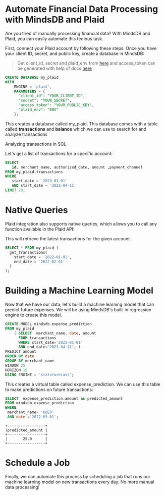 # Automate Financial Data Processing with MindsDB and Plaid

Are you tired of manually processing financial data? With MindsDB and Plaid, you can easily automate this tedious task.

First, connect your Plaid account by following these steps. Once you have your client ID, secret, and public key, create a database in MindsDB:

> Get client_id, secret and plaid_env from [here](https://dashboard.plaid.com/team/keys)
> and access_token can be generated with help of docs [here](https://plaid.com/docs/api/tokens/#itempublic_tokenexchange)

```sql
CREATE DATABASE my_plaid 
WITH 
    ENGINE = 'plaid',
    PARAMETERS = {
      "client_id": "YOUR_CLIENT_ID",
      "secret": "YOUR_SECRET",
      "access_token": "YOUR_PUBLIC_KEY",
      "plaid_env": "ENV"
    };
```


This creates a database called my_plaid. This database comes with a table called **transactions**  and **balance** which we can use to search for and analyze transactions


Analyzing transactions in SQL

Let's get a list of transactions for a specific account:


```sql
SELECT 
   id, merchant_name, authorized_date, amount ,payment_channel
FROM my_plaid.transactions 
WHERE 
   start_date = '2023-01-01' 
   AND start_date = '2022-04-11' 
LIMIT 20;
```

# Native Queries
Plaid integration also supports native queries, which allows you to call any function available in the Plaid API:


This will retrieve the latest transactions for the given account
```sql
SELECT * FROM my_plaid (
  get_transactions(
    start_date = '2022-01-01',
    end_date = '2022-02-01'
  )
);
```
# Building a Machine Learning Model

Now that we have our data, let's build a machine learning model that can predict future expenses. We will be using MindsDB's built-in regression engine to create this model.

```sql
CREATE MODEL mindsdb.expense_prediction
FROM my_plaid 
    ( SELECT  merchant_name, date, amount 
      FROM transactions 
      WHERE start_date='2023-01-01' 
      AND end_date='2023-04-11'; )
PREDICT amount
ORDER BY date
GROUP BY merchant_name
WINDOW 25
HORIZON 15
USING ENGINE = 'statsforecast';
```
This creates a virtual table called expense_prediction. We can use this table to make predictions on future transactions:


```sql
SELECT  expense_prediction.amount as predicted_amount
FROM mindsdb.expense_prediction
WHERE 
 merchant_name= 'UBER' 
 AND date ='2022-03-01';
```

```
+-----------------+
|predicted_amount |
+-----------------+
|       25.0      |
+-----------------+
```
# Schedule a Job

Finally, we can automate this process by scheduling a job that runs our machine learning model on new transactions every day. No more manual data processing!
